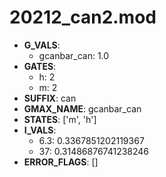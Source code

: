 # 20212_can2.mod

- **G_VALS**:
  - gcanbar_can: 1.0
- **GATES**:
  - h: 2
  - m: 2
- **SUFFIX**: can
- **GMAX_NAME**: gcanbar_can
- **STATES**: ['m', 'h']
- **I_VALS**:
  - 6.3: 0.3367851202119367
  - 37: 0.31486876741238246
- **ERROR_FLAGS**: []
